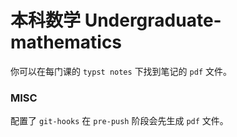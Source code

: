 # 本科数学 Undergraduate-mathematics

你可以在每门课的 `typst notes` 下找到笔记的 `pdf` 文件。

### MISC
配置了 `git-hooks` 在 `pre-push` 阶段会先生成 `pdf` 文件。

